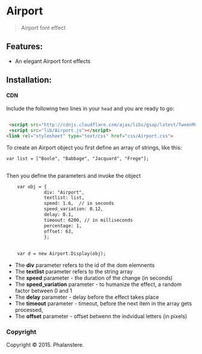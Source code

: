 # Airport
> Airport font effect


## Features:

- An elegant Airport font effects


## Installation:

#### CDN

Include the following two lines in your `head` and you are ready to go:
```html

 <script src="http://cdnjs.cloudflare.com/ajax/libs/gsap/latest/TweenMax.min.js"></script>
 <script src="lib/Airport.js"></script>
<link rel="stylesheet" type="text/css" href="css/Airport.css">


```
To create an Airport object you first define an array of strings, like this:


```html
var list = ["Boole", "Babbage", "Jacquard", "Frege"]; 
	
```

Then you define the parameters and invoke the object  

```html
	var obj = { 
			  div: "Airport",
			  textlist: list,	
			  speed: 1.6,  // in seconds
			  speed_variation: 0.12, 
			  delay: 0.1,	
			  timeout: 6200, // in milliseconds
			  percentage: 1, 
			  offset: 63, 
			  };
	
	
	var d = new Airport.Display(obj);
```	

* The **div** parameter refers to the id of the dom elemnents
* The **textlist** parameter refers to the string array
* The **speed** parameter - the duration of the change (in seconds)
* The **speed_variation** parameter - to humanize the effect, a random factor between 0 and 1
* The **delay** parameter - delay before the effect takes place
* The **timeout** parameter - timeout, before the next item in the array gets processed,
* The **offset** parameter - offset betwenn the indvidual letters (in pixels)



### Copyright

Copyright &copy; 2015. Phalanstere.